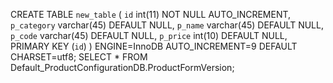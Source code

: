 CREATE TABLE `new_table` (
  `id` int(11) NOT NULL AUTO_INCREMENT,
  `p_category` varchar(45) DEFAULT NULL,
  `p_name` varchar(45) DEFAULT NULL,
  `p_code` varchar(45) DEFAULT NULL,
  `p_price` int(10) DEFAULT NULL,
  PRIMARY KEY (`id`)
) ENGINE=InnoDB AUTO_INCREMENT=9 DEFAULT CHARSET=utf8;
SELECT * FROM Default_ProductConfigurationDB.ProductFormVersion;